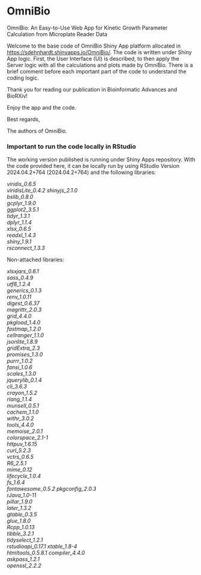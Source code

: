 # OmniBio
OmniBio: An Easy-to-Use Web App for Kinetic Growth Parameter Calculation from Microplate Reader Data

Welcome to the base code of OmniBio Shiny App platform allocated in <https://sdehnhardt.shinyapps.io/OmniBio/>. The code is written under Shiny App logic. First, the User Interface (UI) is described, to then apply the Server logic with all the calculations and plots made by OmniBio. There is a brief comment before each important part of the code to understand the coding logic. 

Thank you for reading our publication in Bioinformatic Advances and BioRXiv! 

Enjoy the app and the code. 

Best regards, 

The authors of OmniBio. 


### Important to run the code locally in RStudio

The working version published is running under Shiny Apps repository. With the code provided here, it can be locally run by using RStudio Version 2024.04.2+764 (2024.04.2+764) and the following libraries: 

*viridis_0.6.5    
viridisLite_0.4.2 
shinyjs_2.1.0     
bslib_0.8.0       
gcplyr_1.9.0      
ggplot2_3.5.1    
tidyr_1.3.1       
dplyr_1.1.4       
xlsx_0.6.5        
readxl_1.4.3      
shiny_1.9.1       
rsconnect_1.3.3*  

Non-attached libraries:

*xlsxjars_0.6.1    
sass_0.4.9        
utf8_1.2.4        
generics_0.1.3    
renv_1.0.11       
digest_0.6.37    
magrittr_2.0.3    
grid_4.4.0        
pkgload_1.4.0     
fastmap_1.2.0     
cellranger_1.1.0  
jsonlite_1.8.9   
gridExtra_2.3     
promises_1.3.0    
purrr_1.0.2       
fansi_1.0.6       
scales_1.3.0      
jquerylib_0.1.4  
cli_3.6.3         
crayon_1.5.2      
rlang_1.1.4       
munsell_0.5.1     
cachem_1.1.0      
withr_3.0.2      
tools_4.4.0       
memoise_2.0.1     
colorspace_2.1-1  
httpuv_1.6.15     
curl_5.2.3        
vctrs_0.6.5      
R6_2.5.1          
mime_0.12         
lifecycle_1.0.4   
fs_1.6.4          
fontawesome_0.5.2 
pkgconfig_2.0.3  
rJava_1.0-11      
pillar_1.9.0      
later_1.3.2       
gtable_0.3.5      
glue_1.8.0        
Rcpp_1.0.13      
tibble_3.2.1      
tidyselect_1.2.1  
rstudioapi_0.17.1 
xtable_1.8-4      
htmltools_0.5.8.1 
compiler_4.4.0   
askpass_1.2.1     
openssl_2.2.2*  
